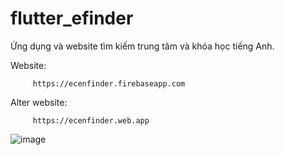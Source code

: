 # flutter_efinder

Ứng dụng và website tìm kiếm trung tâm và khóa học tiếng Anh.

Website:
         
         https://ecenfinder.firebaseapp.com 
         
Alter website:

         https://ecenfinder.web.app 

![image](https://user-images.githubusercontent.com/45505443/138469965-7099bc55-4409-44c3-b011-493693b5142c.png)
